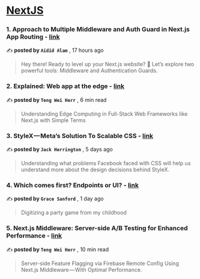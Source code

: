 
<h1><a href=https://medium.com/tag/nextjs/recommended target="_blank" rel="noopener noreferrer">NextJS</a></h1>
<h3>1. Approach to Multiple Middleware and Auth Guard in Next.js App Routing - <a href=https://medium.com/@aididalam/approach-to-multiple-middleware-and-auth-guard-in-next-js-app-routing-bbb641401477?source=tag_recommended_feed---------0-84----------nextjs----------bfc16fb6_3a89_4f72_88b4_4467db30ba8c------- target="_blank" rel="noopener noreferrer">link</a></h3>

✍️ **posted by `Aidid Alam`** <date> , 17 hours ago</date>

<blockquote>Hey there! Ready to level up your Next.js website? 🚀 Let’s explore two powerful tools: Middleware and Authentication Guards.</blockquote>

<h3>2. Explained: Web app at the edge - <a href=https://medium.com/gitconnected/explained-web-app-at-the-edge-fb391985a0a5?source=tag_recommended_feed---------1-107----------nextjs----------bfc16fb6_3a89_4f72_88b4_4467db30ba8c------- target="_blank" rel="noopener noreferrer">link</a></h3>

✍️ **posted by `Teng Wei Herr`** <date> , 6 min read</date>

<blockquote>Understanding Edge Computing in Full-Stack Web Frameworks like Next.js with Simple Terms</blockquote>

<h3>3. StyleX — Meta’s Solution To Scalable CSS - <a href=https://medium.com/@jherr2020/stylex-metas-solution-to-scalable-css-0e06972d9bc4?source=tag_recommended_feed---------2-85----------nextjs----------bfc16fb6_3a89_4f72_88b4_4467db30ba8c------- target="_blank" rel="noopener noreferrer">link</a></h3>

✍️ **posted by `Jack Herrington`** <date> , 5 days ago</date>

<blockquote>Understanding what problems Facebook faced with CSS will help us understand more about the design decisions behind StyleX.</blockquote>

<h3>4. Which comes first? Endpoints or UI? - <a href=https://medium.com/@gracesanford/which-comes-first-endpoints-or-ui-cd8b3cd61101?source=tag_recommended_feed---------3-84----------nextjs----------bfc16fb6_3a89_4f72_88b4_4467db30ba8c------- target="_blank" rel="noopener noreferrer">link</a></h3>

✍️ **posted by `Grace Sanford`** <date> , 1 day ago</date>

<blockquote>Digitizing a party game from my childhood</blockquote>

<h3>5. Next.js Middleware: Server-side A/B Testing for Enhanced Performance - <a href=https://medium.com/gitconnected/next-js-middleware-server-side-a-b-testing-for-enhanced-performance-f13ed0aa0b40?source=tag_recommended_feed---------4-107----------nextjs----------bfc16fb6_3a89_4f72_88b4_4467db30ba8c------- target="_blank" rel="noopener noreferrer">link</a></h3>

✍️ **posted by `Teng Wei Herr`** <date> , 10 min read</date>

<blockquote>Server-side Feature Flagging via Firebase Remote Config Using Next.js Middleware — With Optimal Performance.</blockquote>

